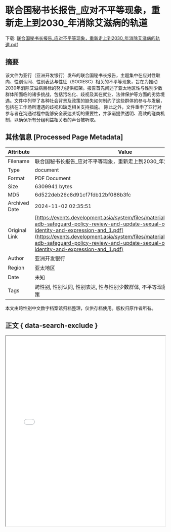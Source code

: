# 联合国秘书长报告_应对不平等现象，重新走上到2030_年消除艾滋病的轨道

<!-- tcd_download_link -->
下载: <a href="../联合国秘书长报告_应对不平等现象，重新走上到2030_年消除艾滋病的轨道.pdf" download>联合国秘书长报告_应对不平等现象，重新走上到2030_年消除艾滋病的轨道.pdf</a>
<!-- tcd_download_link_end -->

## 摘要

<!-- tcd_abstract -->
该文件为亚行（亚洲开发银行）发布的联合国秘书长报告，主题集中在应对性取向、性别认同、性别表达与性征（SOGIESC）相关的不平等现象，旨在为推动2030年消除艾滋病目标的努力提供框架。报告首先阐述了亚太地区性与性别少数群体所面临的诸多挑战，包括污名化、歧视及其在就业、法律保护等方面的劣势境遇。文件中列举了各种社会背景及政策的缺失如何制约了这些群体的参与与发展，包括在工作场所遭遇的歧视和缺乏相关支持措施。 除此之外，文件重申了亚行对参与者在沟通过程中能够安全表达关切的重要性，并承诺提供透明、高效的磋商机制，以确保所有分组利益相关者的声音被听取。

<!-- tcd_abstract_end -->

## 其他信息 [Processed Page Metadata]

| Attribute       | Value                                  |
|-----------------|----------------------------------------|
| Filename        | 联合国秘书长报告_应对不平等现象，重新走上到2030_年消除艾滋病的轨道.pdf                             |
| Type            | document                                 |
| Format          | PDF Document                               |
| Size            | 6309941 bytes                           |
| MD5             | 6d522deb26c8d91cf7fdb12bf088b3fc                                  |
| Archived Date   | 2024-11-02 02:35:51                             |
| Original Link   | [https://events.development.asia/system/files/materials/2022/06/202206-adb-safeguard-policy-review-and-update-sexual-orientation-gender-identity-and-expression-and_1.pdf](https://events.development.asia/system/files/materials/2022/06/202206-adb-safeguard-policy-review-and-update-sexual-orientation-gender-identity-and-expression-and_1.pdf)                         |
| Author          | 亚洲开发银行                               |
| Region          | 亚太地区                               |
| Date            | 未知                                 |
| Tags            | 跨性别, 性别认同, 性别表达, 性与性别少数群体, 不平等现象, 艾滋病, 社会保障政策                                 |

本文由跨性别中文数字档案馆归档整理，仅供存档使用。版权归原作者所有。


## 正文 { data-search-exclude }

<!-- tcd_main_text -->
<iframe src="../联合国秘书长报告_应对不平等现象，重新走上到2030_年消除艾滋病的轨道.pdf" width="100%" height="600px">
    <p>无法显示PDF，请下载查看。</p>
</iframe>
<!-- tcd_main_text_end -->


